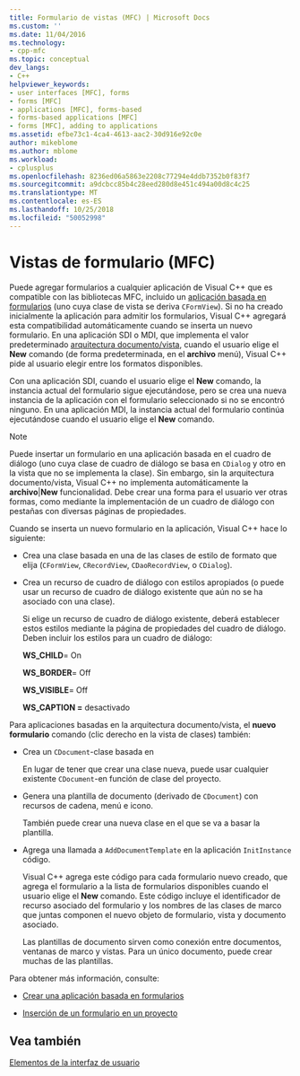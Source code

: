 ```yaml
---
title: Formulario de vistas (MFC) | Microsoft Docs
ms.custom: ''
ms.date: 11/04/2016
ms.technology:
- cpp-mfc
ms.topic: conceptual
dev_langs:
- C++
helpviewer_keywords:
- user interfaces [MFC], forms
- forms [MFC]
- applications [MFC], forms-based
- forms-based applications [MFC]
- forms [MFC], adding to applications
ms.assetid: efbe73c1-4ca4-4613-aac2-30d916e92c0e
author: mikeblome
ms.author: mblome
ms.workload:
- cplusplus
ms.openlocfilehash: 8236ed06a5863e2208c77294e4ddb7352b0f83f7
ms.sourcegitcommit: a9dcbcc85b4c28eed280d8e451c494a00d8c4c25
ms.translationtype: MT
ms.contentlocale: es-ES
ms.lasthandoff: 10/25/2018
ms.locfileid: "50052998"
---
```

# <a name="form-views-mfc"></a>Vistas de formulario (MFC)

Puede agregar formularios a cualquier aplicación de Visual C++ que es compatible con las bibliotecas MFC, incluido un [aplicación basada en formularios](../mfc/reference/creating-a-forms-based-mfc-application.md) (uno cuya clase de vista se deriva `CFormView`). Si no ha creado inicialmente la aplicación para admitir los formularios, Visual C++ agregará esta compatibilidad automáticamente cuando se inserta un nuevo formulario. En una aplicación SDI o MDI, que implementa el valor predeterminado [arquitectura documento/vista](../mfc/document-view-architecture.md), cuando el usuario elige el **New** comando (de forma predeterminada, en el **archivo** menú), Visual C++ pide al usuario elegir entre los formatos disponibles.

Con una aplicación SDI, cuando el usuario elige el **New** comando, la instancia actual del formulario sigue ejecutándose, pero se crea una nueva instancia de la aplicación con el formulario seleccionado si no se encontró ninguno. En una aplicación MDI, la instancia actual del formulario continúa ejecutándose cuando el usuario elige el **New** comando.

> [!NOTE]
>  Puede insertar un formulario en una aplicación basada en el cuadro de diálogo (uno cuya clase de cuadro de diálogo se basa en `CDialog` y otro en la vista que no se implementa la clase). Sin embargo, sin la arquitectura documento/vista, Visual C++ no implementa automáticamente la **archivo**&#124;**New** funcionalidad. Debe crear una forma para el usuario ver otras formas, como mediante la implementación de un cuadro de diálogo con pestañas con diversas páginas de propiedades.

Cuando se inserta un nuevo formulario en la aplicación, Visual C++ hace lo siguiente:

- Crea una clase basada en una de las clases de estilo de formato que elija (`CFormView`, `CRecordView`, `CDaoRecordView`, o `CDialog`).

- Crea un recurso de cuadro de diálogo con estilos apropiados (o puede usar un recurso de cuadro de diálogo existente que aún no se ha asociado con una clase).

   Si elige un recurso de cuadro de diálogo existente, deberá establecer estos estilos mediante la página de propiedades del cuadro de diálogo. Deben incluir los estilos para un cuadro de diálogo:

     **WS_CHILD**= On

     **WS_BORDER**= Off

     **WS_VISIBLE**= Off

     **WS_CAPTION =** desactivado

Para aplicaciones basadas en la arquitectura documento/vista, el **nuevo formulario** comando (clic derecho en la vista de clases) también:

- Crea un `CDocument`-clase basada en

   En lugar de tener que crear una clase nueva, puede usar cualquier existente `CDocument`-en función de clase del proyecto.

- Genera una plantilla de documento (derivado de `CDocument`) con recursos de cadena, menú e icono.

   También puede crear una nueva clase en el que se va a basar la plantilla.

- Agrega una llamada a `AddDocumentTemplate` en la aplicación `InitInstance` código.

   Visual C++ agrega este código para cada formulario nuevo creado, que agrega el formulario a la lista de formularios disponibles cuando el usuario elige el **New** comando. Este código incluye el identificador de recurso asociado del formulario y los nombres de las clases de marco que juntas componen el nuevo objeto de formulario, vista y documento asociado.

   Las plantillas de documento sirven como conexión entre documentos, ventanas de marco y vistas. Para un único documento, puede crear muchas de las plantillas.

Para obtener más información, consulte:

- [Crear una aplicación basada en formularios](../mfc/reference/creating-a-forms-based-mfc-application.md)

- [Inserción de un formulario en un proyecto](../mfc/inserting-a-form-into-a-project.md)

## <a name="see-also"></a>Vea también

[Elementos de la interfaz de usuario](../mfc/user-interface-elements-mfc.md)
